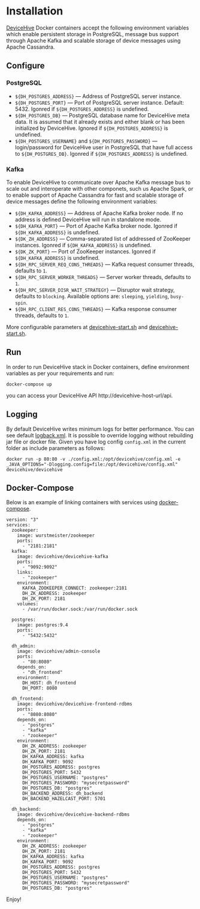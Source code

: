 # Installation
[DeviceHive](https://github.com/devicehive/devicehive-java-server) Docker containers accept the following environment variables which enable persistent storage in PostgreSQL, message bus support through Apache Kafka and scalable storage of device messages using Apache Cassandra.

## Configure 
### PostgreSQL
* ```${DH_POSTGRES_ADDRESS}``` — Address of PostgreSQL server instance. 
* ```${DH_POSTGRES_PORT}``` — Port of PostgreSQL server instance. Default: 5432. Igonred if ```${DH_POSTGRES_ADDRESS}``` is undefined.
* ```${DH_POSTGRES_DB}``` — PostgreSQL database name for DeviceHive meta data. It is assumed that it already exists and either blank or has been initialized by DeviceHive. Ignored if ```${DH_POSTGRES_ADDRESS}``` is undefined.
* ```${DH_POSTGRES_USERNAME}``` and ```${DH_POSTGRES_PASSWORD}``` — login/password for DeviceHive user in PostgreSQL that have full access to ```${DH_POSTGRES_DB}```. Igonred if  ```${DH_POSTGRES_ADDRESS}``` is undefined.

### Kafka
To enable DeviceHive to communicate over Apache Kafka message bus to scale out and interoperate with other componets, such us Apache Spark, or to enable support of Apache Cassandra for fast and scalable storage of device messages define the following environment variables:
* ```${DH_KAFKA_ADDRESS}``` — Address of Apache Kafka broker node. If no address is defined DeviceHive will run in standalone mode.
* ```${DH_KAFKA_PORT}``` — Port of Apache Kafka broker node. Igonred if ```${DH_KAFKA_ADDRESS}``` is undefined.
* ```${DK_ZH_ADDRESS}``` — Comma-separated list of addressed of ZooKeeper instances. Igonred if ```${DH_KAFKA_ADDRESS}``` is undefined.
* ```${DK_ZK_PORT}``` — Port of ZooKeeper instances. Igonred if ```${DH_KAFKA_ADDRESS}``` is undefined.
* ```${DH_RPC_SERVER_REQ_CONS_THREADS}``` — Kafka request consumer threads, defaults to ```1```.
* ```${DH_RPC_SERVER_WORKER_THREADS}``` — Server worker threads, defaults to ```1```.
* ```${DH_RPC_SERVER_DISR_WAIT_STRATEGY}``` — Disruptor wait strategy, defaults to ```blocking```. Available options are: ```sleeping```, ```yielding```, ```busy-spin```.
* ```${DH_RPC_CLIENT_RES_CONS_THREADS}``` — Kafka response consumer threads, defaults to ```1```.

More configurable parameters at [devicehive-start.sh](devicehive-frontend/devicehive-start.sh) and [devicehive-start.sh](devicehive-backend/devicehive-start.sh).

## Run
In order to run DeviceHive stack in Docker containers, define environment variables as per your requirements and run:
```
docker-compose up
```
you can access your DeviceHive API http://devicehive-host-url/api. 


## Logging
By default DeviceHive writes minimum logs for better performance. You can see default [logback.xml](https://github.com/devicehive/devicehive-java-server/blob/development/src/main/resources/logback.xml).
It is possible to override logging without rebuilding jar file or docker file. Given you have log config `config.xml` in the current folder as include parameters as follows:
```
docker run -p 80:80 -v ./config.xml:/opt/devicehive/config.xml -e _JAVA_OPTIONS="-Dlogging.config=file:/opt/devicehive/config.xml" devicehive/devicehive
```

## Docker-Compose

Below is an example of linking containers with services using [docker-compose](https://docs.docker.com/compose/compose-file/#/version-3).

```
version: "3"
services:
  zookeeper:
    image: wurstmeister/zookeeper
    ports:
      - "2181:2181"
  kafka:
    image: devicehive/devicehive-kafka
    ports:
      - "9092:9092"
    links:
      - "zookeeper"
    environment:
      KAFKA_ZOOKEEPER_CONNECT: zookeeper:2181
      DH_ZK_ADDRESS: zookeeper
      DH_ZK_PORT: 2181
    volumes:
      - /var/run/docker.sock:/var/run/docker.sock

  postgres:
    image: postgres:9.4
    ports:
      - "5432:5432"
 
  dh_admin:
    image: devicehive/admin-console
    ports: 
      - "80:8080"
    depends_on:
      - "dh_frontend"
    environment:
      DH_HOST: dh_frontend
      DH_PORT: 8080 

  dh_frontend:
    image: devicehive/devicehive-frontend-rdbms
    ports:
      - "8080:8080"
    depends_on:
      - "postgres"
      - "kafka"
      - "zookeeper"
    environment:
      DH_ZK_ADDRESS: zookeeper
      DH_ZK_PORT: 2181
      DH_KAFKA_ADDRESS: kafka
      DH_KAFKA_PORT: 9092
      DH_POSTGRES_ADDRESS: postgres
      DH_POSTGRES_PORT: 5432
      DH_POSTGRES_USERNAME: "postgres"
      DH_POSTGRES_PASSWORD: "mysecretpassword"
      DH_POSTGRES_DB: "postgres"
      DH_BACKEND_ADDRESS: dh_backend
      DH_BACKEND_HAZELCAST_PORT: 5701

  dh_backend:
    image: devicehive/devicehive-backend-rdbms
    depends_on:
      - "postgres"
      - "kafka"
      - "zookeeper"
    environment:
      DH_ZK_ADDRESS: zookeeper
      DH_ZK_PORT: 2181
      DH_KAFKA_ADDRESS: kafka
      DH_KAFKA_PORT: 9092
      DH_POSTGRES_ADDRESS: postgres
      DH_POSTGRES_PORT: 5432
      DH_POSTGRES_USERNAME: "postgres"
      DH_POSTGRES_PASSWORD: "mysecretpassword"
      DH_POSTGRES_DB: "postgres"
```

Enjoy!

